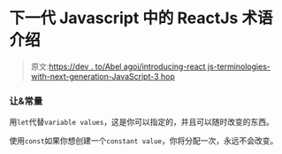 # 下一代 Javascript 中的 ReactJs 术语介绍

> 原文:[https://dev . to/Abel agoi/introducing-react js-terminologies-with-next-generation-JavaScript-3 hop](https://dev.to/abelagoi/introducing-reactjs-terminologies-with-next-generation-javascript-3hop)

### [](#let-amp%C2%A0const)让&常量

用`let`代替`variable values`，这是你可以指定的，并且可以随时改变的东西。

使用`const`如果你想创建一个`constant value`，你将分配一次，永远不会改变。